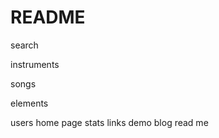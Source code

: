 # README

search


instruments


songs

elements

users
  home page stats links
  demo
  blog
  read me
